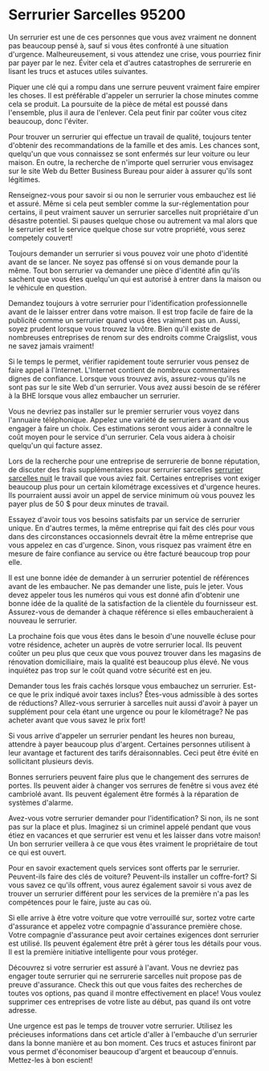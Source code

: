 # Serrurier Sarcelles 95200

Un serrurier est une de ces personnes que vous avez vraiment ne donnent pas beaucoup pensé à, sauf si vous êtes confronté à une situation d'urgence. Malheureusement, si vous attendez une crise, vous pourriez finir par payer par le nez. Éviter cela et d'autres catastrophes de serrurerie en lisant les trucs et astuces utiles suivantes.

Piquer une clé qui a rompu dans une serrure peuvent vraiment faire empirer les choses. Il est préférable d'appeler un serrurier la chose minutes comme cela se produit. La poursuite de la pièce de métal est poussé dans l'ensemble, plus il aura de l'enlever. Cela peut finir par coûter vous citez beaucoup, donc l'éviter.

Pour trouver un serrurier qui effectue un travail de qualité, toujours tenter d'obtenir des recommandations de la famille et des amis. Les chances sont, quelqu'un que vous connaissez se sont enfermés sur leur voiture ou leur maison. En outre, la recherche de n'importe quel serrurier vous envisagez sur le site Web du Better Business Bureau pour aider à assurer qu'ils sont légitimes.

Renseignez-vous pour savoir si ou non le serrurier vous embauchez est lié et assuré. Même si cela peut sembler comme la sur-réglementation pour certains, il peut vraiment sauver un serrurier sarcelles nuit propriétaire d'un désastre potentiel. Si pauses quelque chose ou autrement va mal alors que le serrurier est le service quelque chose sur votre propriété, vous serez competely couvert!

Toujours demander un serrurier si vous pouvez voir une photo d'identité avant de se lancer. Ne soyez pas offensé si on vous demande pour la même. Tout bon serrurier va demander une pièce d'identité afin qu'ils sachent que vous êtes quelqu'un qui est autorisé à entrer dans la maison ou le véhicule en question.

Demandez toujours à votre serrurier pour l'identification professionnelle avant de le laisser entrer dans votre maison. Il est trop facile de faire de la publicité comme un serrurier quand vous êtes vraiment pas un. Aussi, soyez prudent lorsque vous trouvez la vôtre. Bien qu'il existe de nombreuses entreprises de renom sur des endroits comme Craigslist, vous ne savez jamais vraiment!

Si le temps le permet, vérifier rapidement toute serrurier vous pensez de faire appel à l'Internet. L'Internet contient de nombreux commentaires dignes de confiance. Lorsque vous trouvez avis, assurez-vous qu'ils ne sont pas sur le site Web d'un serrurier. Vous avez aussi besoin de se référer à la BHE lorsque vous allez embaucher un serrurier.

Vous ne devriez pas installer sur le premier serrurier vous voyez dans l'annuaire téléphonique. Appelez une variété de serruriers avant de vous engager à faire un choix. Ces estimations seront vous aider à connaître le coût moyen pour le service d'un serrurier. Cela vous aidera à choisir quelqu'un qui facture assez.

Lors de la recherche pour une entreprise de serrurerie de bonne réputation, de discuter des frais supplémentaires pour serrurier sarcelles [serrurier sarcelles nuit](http://serruriersarcelles-asap.fr) le travail que vous aviez fait. Certaines entreprises vont exiger beaucoup plus pour un certain kilométrage excessives et d'urgence heures. Ils pourraient aussi avoir un appel de service minimum où vous pouvez les payer plus de 50 $ pour deux minutes de travail.

Essayez d'avoir tous vos besoins satisfaits par un service de serrurier unique. En d'autres termes, la même entreprise qui fait des clés pour vous dans des circonstances occasionnels devrait être la même entreprise que vous appelez en cas d'urgence. Sinon, vous risquez pas vraiment être en mesure de faire confiance au service ou être facturé beaucoup trop pour elle.

Il est une bonne idée de demander à un serrurier potentiel de références avant de les embaucher. Ne pas demander une liste, puis le jeter. Vous devez appeler tous les numéros qui vous est donné afin d'obtenir une bonne idée de la qualité de la satisfaction de la clientèle du fournisseur est. Assurez-vous de demander à chaque référence si elles embaucheraient à nouveau le serrurier.

La prochaine fois que vous êtes dans le besoin d'une nouvelle écluse pour votre résidence, acheter un auprès de votre serrurier local. Ils peuvent coûter un peu plus que ceux que vous pouvez trouver dans les magasins de rénovation domiciliaire, mais la qualité est beaucoup plus élevé. Ne vous inquiétez pas trop sur le coût quand votre sécurité est en jeu.

Demander tous les frais cachés lorsque vous embauchez un serrurier. Est-ce que le prix indiqué avoir taxes inclus? Êtes-vous admissible à des sortes de réductions? Allez-vous serrurier à sarcelles nuit aussi d'avoir à payer un supplément pour cela étant une urgence ou pour le kilométrage? Ne pas acheter avant que vous savez le prix fort!

Si vous arrive d'appeler un serrurier pendant les heures non bureau, attendre à payer beaucoup plus d'argent. Certaines personnes utilisent à leur avantage et facturent des tarifs déraisonnables. Ceci peut être évité en sollicitant plusieurs devis.

Bonnes serruriers peuvent faire plus que le changement des serrures de portes. Ils peuvent aider à changer vos serrures de fenêtre si vous avez été cambriolé avant. Ils peuvent également être formés à la réparation de systèmes d'alarme.

Avez-vous votre serrurier demander pour l'identification? Si non, ils ne sont pas sur la place et plus. Imaginez si un criminel appelé pendant que vous étiez en vacances et que serrurier est venu et les laisser dans votre maison! Un bon serrurier veillera à ce que vous êtes vraiment le propriétaire de tout ce qui est ouvert.

Pour en savoir exactement quels services sont offerts par le serrurier. Peuvent-ils faire des clés de voiture? Peuvent-ils installer un coffre-fort? Si vous savez ce qu'ils offrent, vous aurez également savoir si vous avez de trouver un serrurier différent pour les services de la première n'a pas les compétences pour le faire, juste au cas où.

Si elle arrive à être votre voiture que votre verrouillé sur, sortez votre carte d'assurance et appelez votre compagnie d'assurance première chose. Votre compagnie d'assurance peut avoir certaines exigences dont serrurier est utilisé. Ils peuvent également être prêt à gérer tous les détails pour vous. Il est la première initiative intelligente pour vous protéger.

Découvrez si votre serrurier est assuré à l'avant. Vous ne devriez pas engager toute serrurier qui ne serrurerie sarcelles nuit propose pas de preuve d'assurance. Check this out que vous faites des recherches de toutes vos options, pas quand il montre effectivement en place! Vous voulez supprimer ces entreprises de votre liste au début, pas quand ils ont votre adresse.

Une urgence est pas le temps de trouver votre serrurier. Utilisez les précieuses informations dans cet article d'aller à l'embauche d'un serrurier dans la bonne manière et au bon moment. Ces trucs et astuces finiront par vous permet d'économiser beaucoup d'argent et beaucoup d'ennuis. Mettez-les à bon escient!
